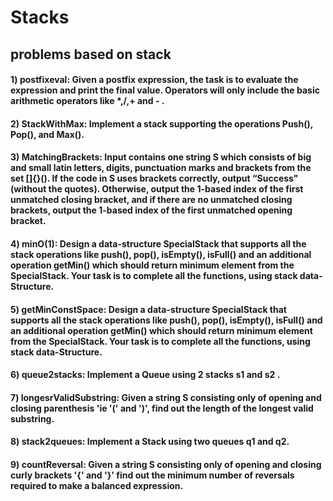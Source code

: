 # Stacks
 ## problems based on stack

#### 1) postfixeval: Given a postfix expression, the task is to evaluate the expression and print the final value. Operators will only include the basic arithmetic operators like *,/,+ and - . 

#### 2) StackWithMax:  Implement a stack supporting the operations Push(), Pop(), and Max().

#### 3) MatchingBrackets: Input contains one string S which consists of big and small latin letters, digits, punctuation marks and brackets from the set []{}(). If the code in S uses brackets correctly, output “Success" (without the quotes). Otherwise, output the 1-based index of the first unmatched closing bracket, and if there are no unmatched closing brackets, output the 1-based index of the first unmatched opening bracket.

#### 4) minO(1): Design a data-structure SpecialStack that supports all the stack operations like push(), pop(), isEmpty(), isFull() and an additional operation getMin() which should return minimum element from the SpecialStack. Your task is to complete all the functions, using stack data-Structure.

#### 5) getMinConstSpace: Design a data-structure SpecialStack that supports all the stack operations like push(), pop(), isEmpty(), isFull() and an additional operation getMin() which should return minimum element from the SpecialStack. Your task is to complete all the functions, using stack data-Structure.

#### 6) queue2stacks: Implement a Queue using 2 stacks s1 and s2 .

#### 7) longesrValidSubstring: Given a string S consisting only of opening and closing parenthesis 'ie '('  and ')', find out the length of the longest valid substring.

#### 8) stack2queues: Implement a Stack using two queues q1 and q2.

#### 9) countReversal: Given a string S consisting only of opening and closing curly brackets '{' and '}' find out the minimum number of reversals required to make a balanced expression.

